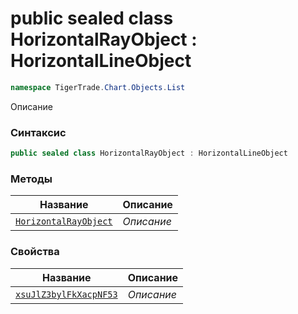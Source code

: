 
# public sealed class HorizontalRayObject : HorizontalLineObject
```csharp
namespace TigerTrade.Chart.Objects.List
```



Описание

### Синтаксис
```csharp
public sealed class HorizontalRayObject : HorizontalLineObject
```


### Методы
| Название | Описание |
| --- | --- |
| [`HorizontalRayObject`](./HorizontalRayObject.cs/Методы/HorizontalRayObject.md) | *Описание* |

### Свойства
| Название | Описание |
| --- | --- |
| [`xsuJlZ3bylFkXacpNF53`](./HorizontalRayObject.cs/Свойства/xsuJlZ3bylFkXacpNF53.md) | *Описание* |



